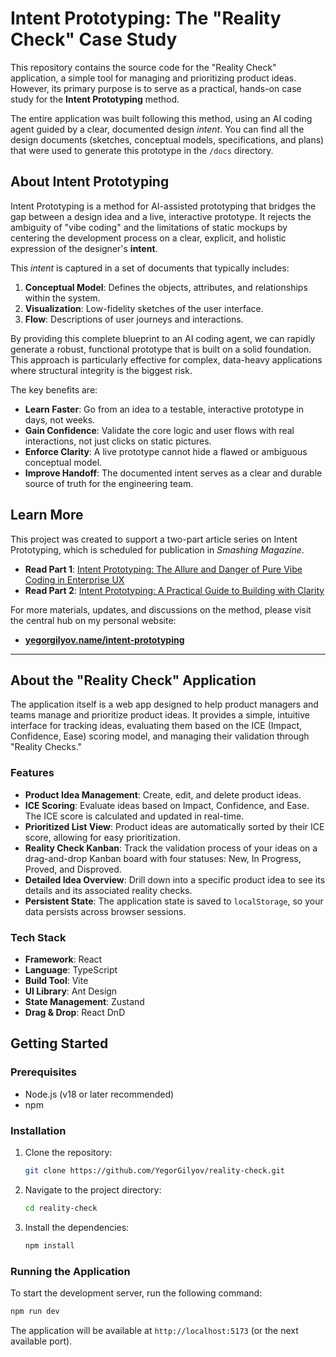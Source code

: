 # Intent Prototyping: The "Reality Check" Case Study

This repository contains the source code for the "Reality Check" application, a simple tool for managing and prioritizing product ideas. However, its primary purpose is to serve as a practical, hands-on case study for the **Intent Prototyping** method.

The entire application was built following this method, using an AI coding agent guided by a clear, documented design *intent*. You can find all the design documents (sketches, conceptual models, specifications, and plans) that were used to generate this prototype in the `/docs` directory.

## About Intent Prototyping

Intent Prototyping is a method for AI-assisted prototyping that bridges the gap between a design idea and a live, interactive prototype. It rejects the ambiguity of "vibe coding" and the limitations of static mockups by centering the development process on a clear, explicit, and holistic expression of the designer's **intent**.

This *intent* is captured in a set of documents that typically includes:
1.  **Conceptual Model**: Defines the objects, attributes, and relationships within the system.
2.  **Visualization**: Low-fidelity sketches of the user interface.
3.  **Flow**: Descriptions of user journeys and interactions.

By providing this complete blueprint to an AI coding agent, we can rapidly generate a robust, functional prototype that is built on a solid foundation. This approach is particularly effective for complex, data-heavy applications where structural integrity is the biggest risk.

The key benefits are:
-   **Learn Faster**: Go from an idea to a testable, interactive prototype in days, not weeks.
-   **Gain Confidence**: Validate the core logic and user flows with real interactions, not just clicks on static pictures.
-   **Enforce Clarity**: A live prototype cannot hide a flawed or ambiguous conceptual model.
-   **Improve Handoff**: The documented intent serves as a clear and durable source of truth for the engineering team.

## Learn More

This project was created to support a two-part article series on Intent Prototyping, which is scheduled for publication in *Smashing Magazine*.

-   **Read Part 1**: [Intent Prototyping: The Allure and Danger of Pure Vibe Coding in Enterprise UX](./docs/articles/Intent-prototyping-1.md)
-   **Read Part 2**: [Intent Prototyping: A Practical Guide to Building with Clarity](./docs/articles/Intent-prototyping-2.md)

For more materials, updates, and discussions on the method, please visit the central hub on my personal website:
-   **[yegorgilyov.name/intent-prototyping](https://yegorgilyov.name/intent-prototyping/)**

---

## About the "Reality Check" Application

The application itself is a web app designed to help product managers and teams manage and prioritize product ideas. It provides a simple, intuitive interface for tracking ideas, evaluating them based on the ICE (Impact, Confidence, Ease) scoring model, and managing their validation through "Reality Checks."

### Features

-   **Product Idea Management**: Create, edit, and delete product ideas.
-   **ICE Scoring**: Evaluate ideas based on Impact, Confidence, and Ease. The ICE score is calculated and updated in real-time.
-   **Prioritized List View**: Product ideas are automatically sorted by their ICE score, allowing for easy prioritization.
-   **Reality Check Kanban**: Track the validation process of your ideas on a drag-and-drop Kanban board with four statuses: New, In Progress, Proved, and Disproved.
-   **Detailed Idea Overview**: Drill down into a specific product idea to see its details and its associated reality checks.
-   **Persistent State**: The application state is saved to `localStorage`, so your data persists across browser sessions.

### Tech Stack

-   **Framework**: React
-   **Language**: TypeScript
-   **Build Tool**: Vite
-   **UI Library**: Ant Design
-   **State Management**: Zustand
-   **Drag & Drop**: React DnD

## Getting Started

### Prerequisites

-   Node.js (v18 or later recommended)
-   npm

### Installation

1.  Clone the repository:
    ```bash
    git clone https://github.com/YegorGilyov/reality-check.git
    ```
2.  Navigate to the project directory:
    ```bash
    cd reality-check
    ```
3.  Install the dependencies:
    ```bash
    npm install
    ```

### Running the Application

To start the development server, run the following command:

```bash
npm run dev
```

The application will be available at `http://localhost:5173` (or the next available port).
